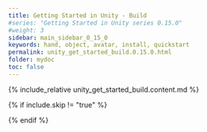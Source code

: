```yaml
---
title: Getting Started in Unity - Build
#series: "Getting Started in Unity series 0.15.0"
#weight: 3
sidebar: main_sidebar_0_15_0
keywords: hand, object, avatar, install, quickstart
permalink: unity_get_started_build.0.15.0.html
folder: mydoc
toc: false
---
```


{% include_relative unity_get_started_build.content.md %}

{% if include.skip != "true" %}
<!--{% include custom/series_acme_next.html %}-->
{% endif %}
